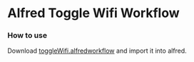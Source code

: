 # Alfred Toggle Wifi Workflow

### How to use

Download [toggleWifi.alfredworkflow]() and import it into alfred.